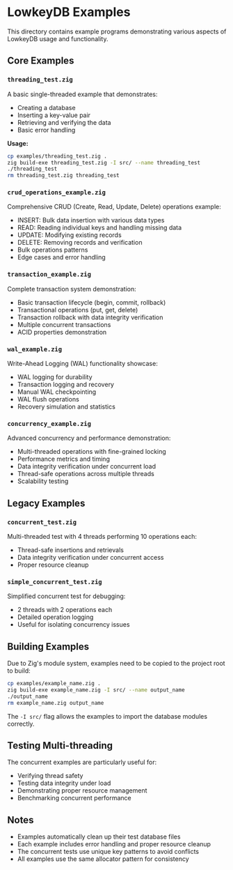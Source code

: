 # LowkeyDB Examples

This directory contains example programs demonstrating various aspects of LowkeyDB usage and functionality.

## Core Examples

### `threading_test.zig`
A basic single-threaded example that demonstrates:
- Creating a database
- Inserting a key-value pair
- Retrieving and verifying the data
- Basic error handling

**Usage:**
```bash
cp examples/threading_test.zig .
zig build-exe threading_test.zig -I src/ --name threading_test
./threading_test
rm threading_test.zig threading_test
```

### `crud_operations_example.zig`
Comprehensive CRUD (Create, Read, Update, Delete) operations example:
- INSERT: Bulk data insertion with various data types
- READ: Reading individual keys and handling missing data
- UPDATE: Modifying existing records
- DELETE: Removing records and verification
- Bulk operations patterns
- Edge cases and error handling

### `transaction_example.zig`
Complete transaction system demonstration:
- Basic transaction lifecycle (begin, commit, rollback)
- Transactional operations (put, get, delete)
- Transaction rollback with data integrity verification
- Multiple concurrent transactions
- ACID properties demonstration

### `wal_example.zig`
Write-Ahead Logging (WAL) functionality showcase:
- WAL logging for durability
- Transaction logging and recovery
- Manual WAL checkpointing
- WAL flush operations
- Recovery simulation and statistics

### `concurrency_example.zig`
Advanced concurrency and performance demonstration:
- Multi-threaded operations with fine-grained locking
- Performance metrics and timing
- Data integrity verification under concurrent load
- Thread-safe operations across multiple threads
- Scalability testing

## Legacy Examples

### `concurrent_test.zig`
Multi-threaded test with 4 threads performing 10 operations each:
- Thread-safe insertions and retrievals
- Data integrity verification under concurrent access
- Proper resource cleanup

### `simple_concurrent_test.zig`
Simplified concurrent test for debugging:
- 2 threads with 2 operations each
- Detailed operation logging
- Useful for isolating concurrency issues

## Building Examples

Due to Zig's module system, examples need to be copied to the project root to build:

```bash
cp examples/example_name.zig .
zig build-exe example_name.zig -I src/ --name output_name
./output_name
rm example_name.zig output_name
```

The `-I src/` flag allows the examples to import the database modules correctly.

## Testing Multi-threading

The concurrent examples are particularly useful for:
- Verifying thread safety
- Testing data integrity under load
- Demonstrating proper resource management
- Benchmarking concurrent performance

## Notes

- Examples automatically clean up their test database files
- Each example includes error handling and proper resource cleanup
- The concurrent tests use unique key patterns to avoid conflicts
- All examples use the same allocator pattern for consistency